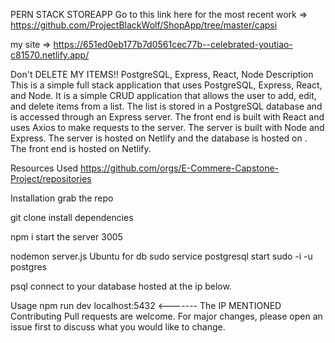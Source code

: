 PERN STACK STOREAPP
Go to this link here for the most recent work => https://github.com/ProjectBlackWolf/ShopApp/tree/master/capsi

my site => https://651ed0eb177b7d0561cec77b--celebrated-youtiao-c81570.netlify.app/

Don't DELETE MY ITEMS!!
PostgreSQL, Express, React, Node
Description
This is a simple full stack application that uses PostgreSQL, Express, React, and Node. It is a simple CRUD application that allows the user to add, edit, and delete items from a list. The list is stored in a PostgreSQL database and is accessed through an Express server. The front end is built with React and uses Axios to make requests to the server. The server is built with Node and Express. The server is hosted on Netlify and the database is hosted on . The front end is hosted on Netlify.

Resources Used
https://github.com/orgs/E-Commere-Capstone-Project/repositories

Installation
grab the repo

git clone
install dependencies

npm i
start the server 3005

nodemon server.js
Ubuntu for db
sudo service postgresql start
sudo -i -u postgres

psql
connect to your database hosted at the ip below.

Usage
npm run dev
localhost:5432 <------- The IP MENTIONED
Contributing
Pull requests are welcome. For major changes, please open an issue first to discuss what you would like to change.
